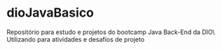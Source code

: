 # dioJavaBasico
Repositório para estudo e projetos do bootcamp Java Back-End da DIO\ 
Utilizando para atividades e desafios de projeto

